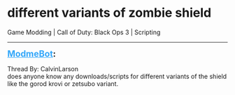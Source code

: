 # different variants of zombie shield
Game Modding | Call of Duty: Black Ops 3 | Scripting

---
<strong style="font-size: 1.4em;"><span style="text-decoration: underline;text-decoration-color: #34a7f9;"><span style="color:#34a7f9;">ModmeBot</span></span>:</strong>

<p>Thread By: CalvinLarson<br />does anyone know any downloads/scripts for different variants of the shield like the gorod krovi or zetsubo variant.</p>

